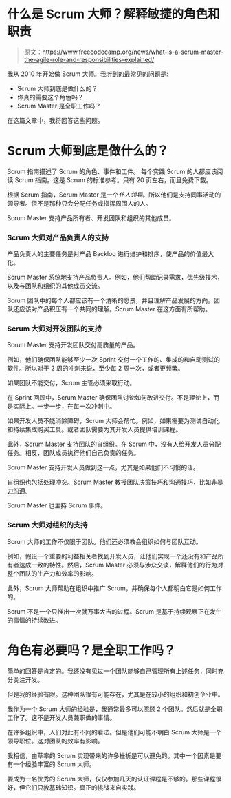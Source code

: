 # 什么是 Scrum 大师？解释敏捷的角色和职责

> 原文：<https://www.freecodecamp.org/news/what-is-a-scrum-master-the-agile-role-and-responsibilities-explained/>

我从 2010 年开始做 Scrum 大师。我听到的最常见的问题是:

*   Scrum 大师到底是做什么的？
*   你真的需要这个角色吗？
*   Scrum Master 是全职工作吗？

在这篇文章中，我将回答这些问题。

# Scrum 大师到底是做什么的？

Scrum 指南描述了 Scrum 的角色、事件和工件。
每个实践 Scrum 的人都应该阅读 Scrum 指南。这是 Scrum 的标准参考。只有 20 页左右，而且免费下载。

根据 Scrum 指南，Scrum Master 是一个*仆人领导*。所以他们是支持同事活动的领导者。但不是那种只会分配任务或指挥周围人的人。

Scrum Master 支持产品所有者、开发团队和组织的其他成员。

### Scrum 大师对产品负责人的支持

产品负责人的主要任务是对产品 Backlog 进行维护和排序，使产品的价值最大化。

Scrum Master 系统地支持产品负责人。例如，他们帮助记录需求，优先级技术，以及与团队和组织的其他成员交流。

Scrum 团队中的每个人都应该有一个清晰的愿景，并且理解产品发展的方向。团队还应该对产品积压有一个共同的理解。Scrum Master 在这方面有所帮助。

### Scrum 大师对开发团队的支持

Scrum Master 支持开发团队交付高质量的产品。

例如，他们确保团队能够至少一次 Sprint 交付一个工作的、集成的和自动测试的软件。所以对于 2 周的冲刺来说，至少每 2 周一次，或者更频繁。

如果团队不能交付，Scrum 主管必须采取行动。

在 Sprint 回顾中，Scrum Master 确保团队讨论如何改进交付。不是理论上，而是实际上。一步一步，在每一次冲刺中。

如果开发人员不能消除障碍，Scrum 大师会帮忙。例如，如果需要为测试自动化和持续集成购买工具。或者团队需要为其开发人员提供培训课程。

此外，Scrum Master 支持团队的自组织。在 Scrum 中，没有人给开发人员分配任务。相反，团队成员执行他们自己负责的任务。

Scrum Master 支持开发人员做到这一点，尤其是如果他们不习惯的话。

自组织也包括处理冲突。Scrum Master 教授团队决策技巧和沟通技巧，比如[非暴力沟通](https://en.wikipedia.org/wiki/Nonviolent_Communication)。

Scrum Master 也主持 Scrum 事件。

### Scrum 大师对组织的支持

Scrum 大师的工作不仅限于团队。他们还必须教会组织如何与团队互动。

例如，假设一个重要的利益相关者找到开发人员，让他们实现一个还没有和产品所有者达成一致的特性。然后，Scrum Master 必须与涉众交谈，解释他们的行为对整个团队的生产力和效率的影响。

此外，Scrum 大师帮助在组织中推广 Scrum，并确保每个人都明白它是如何工作的。

Scrum 不是一个只推出一次就万事大吉的过程。Scrum 是基于持续观察正在发生的事情的持续改进。

# 角色有必要吗？是全职工作吗？

简单的回答是肯定的。我还没有见过一个团队能够自己管理所有上述任务，同时充分关注开发。

但是我的经验有限。这种团队很有可能存在，尤其是在较小的组织和初创企业中。

我作为一个 Scrum 大师的经验是，我通常最多可以照顾 2 个团队。然后就是全职工作了。这不是开发人员兼职做的事情。

在许多组织中，人们对此有不同的看法。但是他们可能不明白 Scrum 大师是一个领导职位。这对团队的效率有影响。

我相信，由草率的 Scrum 实现带来的许多挫折是可以避免的。其中一个因素是要有一个经验丰富的 Scrum 大师。

要成为一名优秀的 Scrum 大师，仅仅参加几天的认证课程是不够的。那些课程很好，但它们只教基础知识。真正的挑战来自实践。